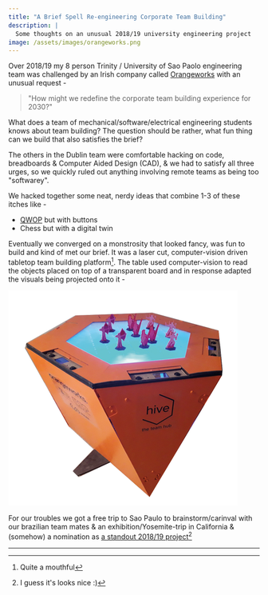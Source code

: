 ```yaml
---
title: "A Brief Spell Re-engineering Corporate Team Building"
description: |
  Some thoughts on an unusual 2018/19 university engineering project
image: /assets/images/orangeworks.png
---
```


Over 2018/19 my 8 person Trinity / University of Sao Paolo engineering team was challenged by an Irish company called [Orangeworks](https://www.orangeworks.ie/) with an unusual request -

> "How might we redefine the corporate team building experience for 2030?"

What does a team of mechanical/software/electrical engineering students knows about team building?  The question should be rather,  what fun thing can we build that also satisfies the brief?

The others in the Dublin team were comfortable hacking on code, breadboards & Computer Aided Design (CAD), & we had to satisfy all three urges,  so we quickly ruled out anything involving remote teams as being too "softwarey".  

We hacked together some neat, nerdy ideas that combine 1-3 of these itches like -

- [QWOP](http://www.foddy.net/Athletics.html) but with buttons
- Chess but with a digital twin

Eventually we converged on a monstrosity that looked fancy, was fun to build and kind of met our brief.  It was a laser cut, computer-vision driven tabletop team building platform[^1].  The table used computer-vision to read the objects placed on top of a transparent board and in response adapted the visuals being projected onto it -

![orangeworks.png](/assets/images/orangeworks.png)

For our troubles we got a free trip to Sao Paulo to brainstorm/carinval with our brazilian team mates & an exhibition/Yosemite-trip in California & (somehow) a nomination as [a standout 2018/19 project](https://sugar-network.org/projects/)[^2]

---


[^1]: Quite a mouthful
[^2]: I guess it's looks nice :)
